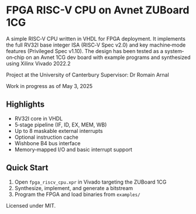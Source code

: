 # FPGA RISC-V CPU on Avnet ZUBoard 1CG

A simple RISC‑V CPU written in VHDL for FPGA deployment. It implements the full RV32I base integer ISA (RISC‑V Spec v2.0) and key machine‐mode features (Privileged Spec v1.10). The design has been tested as a system‐on‐chip on an Avnet 1CG dev board with example programs and synthesized using Xilinx Vivado 2022.2

Project at the University of Canterbury
Supervisor: Dr Romain Arnal

Work in progress as of May 3, 2025

## Highlights

* RV32I core in VHDL
* 5‑stage pipeline (IF, ID, EX, MEM, WB)
* Up to 8 maskable external interrupts
* Optional instruction cache
* Wishbone B4 bus interface
* Memory‑mapped I/O and basic interrupt support

## Quick Start

1. Open `fpga_riscv_cpu.xpr` in Vivado targeting the ZUBoard 1CG
2. Synthesize, implement, and generate a bitstream
3. Program the FPGA and load binaries from `examples/`

Licensed under MIT.
